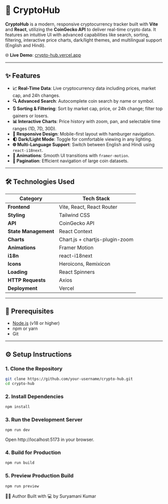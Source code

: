 # 🚀 CryptoHub

**CryptoHub** is a modern, responsive cryptocurrency tracker built with **Vite** and **React**, utilizing the **CoinGecko API** to deliver real-time crypto data. It features an intuitive UI with advanced capabilities like search, sorting, filtering, interactive price charts, dark/light themes, and multilingual support (English and Hindi).

🌐 **Live Demo**: [crypto-hub.vercel.app](https://crypto-hub-git-main-suryamani752s-projects.vercel.app/)

---

## ✨ Features

- **📈 Real-Time Data**: Live cryptocurrency data including prices, market cap, and 24h changes.
- **🔍 Advanced Search**: Autocomplete coin search by name or symbol.
- **🔃 Sorting & Filtering**: Sort by market cap, price, or 24h change; filter top gainers or losers.
- **📊 Interactive Charts**: Price history with zoom, pan, and selectable time ranges (1D, 7D, 30D).
- **📱 Responsive Design**: Mobile-first layout with hamburger navigation.
- **🌓 Dark/Light Mode**: Toggle for comfortable viewing in any lighting.
- **🌐 Multi-Language Support**: Switch between English and Hindi using `react-i18next`.
- **💫 Animations**: Smooth UI transitions with `framer-motion`.
- **📄 Pagination**: Efficient navigation of large coin datasets.

---

## 🛠️ Technologies Used

| Category             | Tech Stack                                      |
|----------------------|-------------------------------------------------|
| **Frontend**         | Vite, React, React Router                       |
| **Styling**          | Tailwind CSS                                    |
| **API**              | CoinGecko API                                   |
| **State Management** | React Context                                   |
| **Charts**           | Chart.js + chartjs-plugin-zoom                  |
| **Animations**       | Framer Motion                                   |
| **i18n**             | react-i18next                                   |
| **Icons**            | Heroicons, Remixicon                            |
| **Loading**          | React Spinners                                  |
| **HTTP Requests**    | Axios                                           |
| **Deployment**       | Vercel                                          |

---

## 🧰 Prerequisites

- [Node.js](https://nodejs.org/) (v18 or higher)
- npm or yarn
- Git

---

## ⚙️ Setup Instructions

### 1. Clone the Repository

```bash
git clone https://github.com/your-username/crypto-hub.git
cd crypto-hub
```
### 2. Install Dependencies
```bash
npm install
```
### 3. Run the Development Server
```bash
npm run dev
```
Open http://localhost:5173 in your browser.
### 4. Build for Production
```bash
npm run build
```
### 5. Preview Production Build
```bash
npm run preview
```
👨‍💻 Author
Built with 💻 by Suryamani Kumar


